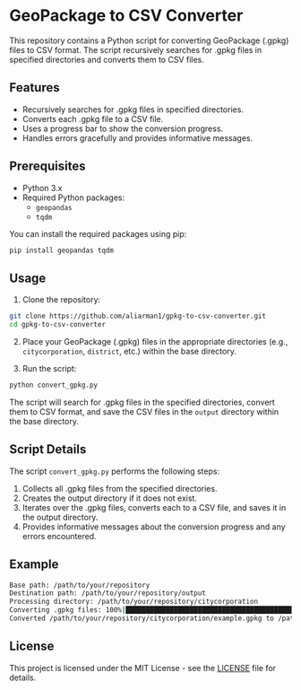 
# GeoPackage to CSV Converter

This repository contains a Python script for converting GeoPackage (.gpkg) files to CSV format. The script recursively searches for .gpkg files in specified directories and converts them to CSV files.

## Features

- Recursively searches for .gpkg files in specified directories.
- Converts each .gpkg file to a CSV file.
- Uses a progress bar to show the conversion progress.
- Handles errors gracefully and provides informative messages.

## Prerequisites

- Python 3.x
- Required Python packages:
  - `geopandas`
  - `tqdm`

You can install the required packages using pip:

```sh
pip install geopandas tqdm
```

## Usage

1. Clone the repository:

```sh
git clone https://github.com/aliarman1/gpkg-to-csv-converter.git
cd gpkg-to-csv-converter
```

2. Place your GeoPackage (.gpkg) files in the appropriate directories (e.g., `citycorporation`, `district`, etc.) within the base directory.

3. Run the script:

```sh
python convert_gpkg.py
```

The script will search for .gpkg files in the specified directories, convert them to CSV format, and save the CSV files in the `output` directory within the base directory.

## Script Details

The script `convert_gpkg.py` performs the following steps:

1. Collects all .gpkg files from the specified directories.
2. Creates the output directory if it does not exist.
3. Iterates over the .gpkg files, converts each to a CSV file, and saves it in the output directory.
4. Provides informative messages about the conversion progress and any errors encountered.

## Example

```sh
Base path: /path/to/your/repository
Destination path: /path/to/your/repository/output
Processing directory: /path/to/your/repository/citycorporation
Converting .gpkg files: 100%|████████████████████████████████████████████████████| 3/3 [00:05<00:00,  1.01s/it]
Converted /path/to/your/repository/citycorporation/example.gpkg to /path/to/your/repository/output/example.csv
```

## License

This project is licensed under the MIT License - see the [LICENSE](LICENSE) file for details.
